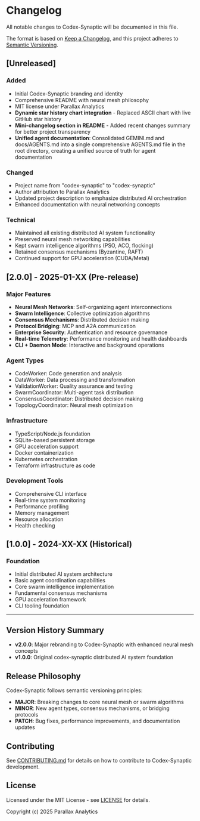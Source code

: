 # Changelog

All notable changes to Codex-Synaptic will be documented in this file.

The format is based on [Keep a Changelog](https://keepachangelog.com/en/1.0.0/),
and this project adheres to [Semantic Versioning](https://semver.org/spec/v2.0.0.html).

## [Unreleased]

### Added
- Initial Codex-Synaptic branding and identity
- Comprehensive README with neural mesh philosophy
- MIT license under Parallax Analytics
- **Dynamic star history chart integration** - Replaced ASCII chart with live GitHub star history
- **Mini-changelog section in README** - Added recent changes summary for better project transparency
- **Unified agent documentation**: Consolidated GEMINI.md and docs/AGENTS.md into a single comprehensive AGENTS.md file in the root directory, creating a unified source of truth for agent documentation

### Changed
- Project name from "codex-synaptic" to "codex-synaptic"
- Author attribution to Parallax Analytics
- Updated project description to emphasize distributed AI orchestration
- Enhanced documentation with neural networking concepts

### Technical
- Maintained all existing distributed AI system functionality
- Preserved neural mesh networking capabilities
- Kept swarm intelligence algorithms (PSO, ACO, flocking)
- Retained consensus mechanisms (Byzantine, RAFT)
- Continued support for GPU acceleration (CUDA/Metal)

## [2.0.0] - 2025-01-XX (Pre-release)

### Major Features
- **Neural Mesh Networks**: Self-organizing agent interconnections
- **Swarm Intelligence**: Collective optimization algorithms
- **Consensus Mechanisms**: Distributed decision making
- **Protocol Bridging**: MCP and A2A communication
- **Enterprise Security**: Authentication and resource governance
- **Real-time Telemetry**: Performance monitoring and health dashboards
- **CLI + Daemon Mode**: Interactive and background operations

### Agent Types
- CodeWorker: Code generation and analysis
- DataWorker: Data processing and transformation
- ValidationWorker: Quality assurance and testing
- SwarmCoordinator: Multi-agent task distribution
- ConsensusCoordinator: Distributed decision making
- TopologyCoordinator: Neural mesh optimization

### Infrastructure
- TypeScript/Node.js foundation
- SQLite-based persistent storage
- GPU acceleration support
- Docker containerization
- Kubernetes orchestration
- Terraform infrastructure as code

### Development Tools
- Comprehensive CLI interface
- Real-time system monitoring
- Performance profiling
- Memory management
- Resource allocation
- Health checking

## [1.0.0] - 2024-XX-XX (Historical)

### Foundation
- Initial distributed AI system architecture
- Basic agent coordination capabilities
- Core swarm intelligence implementation
- Fundamental consensus mechanisms
- GPU acceleration framework
- CLI tooling foundation

---

## Version History Summary

- **v2.0.0**: Major rebranding to Codex-Synaptic with enhanced neural mesh concepts
- **v1.0.0**: Original codex-synaptic distributed AI system foundation

## Release Philosophy

Codex-Synaptic follows semantic versioning principles:

- **MAJOR**: Breaking changes to core neural mesh or swarm algorithms
- **MINOR**: New agent types, consensus mechanisms, or bridging protocols
- **PATCH**: Bug fixes, performance improvements, and documentation updates

## Contributing

See [CONTRIBUTING.md](./CONTRIBUTING.md) for details on how to contribute to Codex-Synaptic development.

## License

Licensed under the MIT License - see [LICENSE](./LICENSE) for details.

Copyright (c) 2025 Parallax Analytics